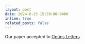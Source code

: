```yaml
---
layout: post
date: 2024-8-25 15:59:00-0400
inline: true
related_posts: false
---
```


Our paper accepted to <a href="https://opg.optica.org/ol/fulltext.cfm?uri=ol-49-19-5659&id=561014">Optics Letters</a>
